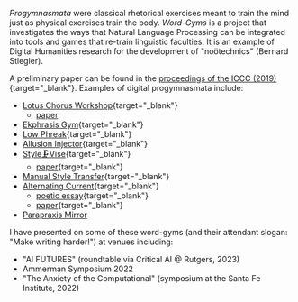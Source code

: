 *Progymnasmata* were classical rhetorical exercises meant to train the mind just as physical exercises train the body. *Word-Gyms* is a project that investigates the ways that Natural Language Processing can be integrated into tools and games that re-train linguistic faculties. It is an example of Digital Humanities research for the development of "noötechnics" (Bernard Stiegler).

A preliminary paper can be found in the [proceedings of the ICCC (2019)](http://computationalcreativity.net/iccc2019/assets/iccc_proceedings_2019.pdf#page=15){target="_blank"}. Examples of digital progymnasmata include:

* [Lotus Chorus Workshop](https://github.com/kbooten/lotuschorusworkshop){target="_blank"}
    - [paper](https://2023.xcoax.org/pdf/booten.pdf)
* [Ekphrasis Gym](https://github.com/kbooten/ekphrasisgym){target="_blank"}
* [Low Phreak](https://github.com/kbooten/lowphreak){target="_blank"}
* [Allusion Injector](https://github.com/kbooten/allusion_injector){target="_blank"}
* [Style🗜Vise](https://github.com/kbooten/stylevise){target="_blank"}
    - [paper](https://www.flusserstudies.net/person/kyle-booten){target="_blank"}
* [Manual Style Transfer](https://github.com/kbooten/manualstyletransfer){target="_blank"}
* [Alternating Current](https://github.com/kbooten/alternatingcurrent){target="_blank"}
    - [poetic essay](https://www.tentacularmag.com/issue-4a/kyle-booten){target="_blank"}
    - [paper](https://electronicbookreview.com/essay/making-writing-harder-computer-mediated-authorship-and-the-problem-of-care/){target="_blank"}
* [Parapraxis Mirror](https://taper.badquar.to/2/parapraxis_mirror.html)

I have presented on some of these word-gyms (and their attendant slogan: "Make writing harder!") at venues including:

* "AI FUTURES" (roundtable via Critical AI @ Rutgers, 2023)
* Ammerman Symposium 2022
* "The Anxiety of the Computational" (symposium at the Santa Fe Institute, 2022)